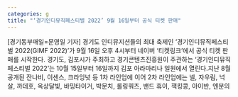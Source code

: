 ```yaml
---
categories: g
title: "‘경기인디뮤직페스티벌 2022’ 9월 16일부터 공식 티켓 판매"
---
```

[경기동부매일=문영일 기자] 경기도 인디뮤지션들의 최대 축제인 ‘경기인디뮤직페스티벌 2022(GIMF 2022)’가 9월 16일 오후 4시부터 네이버 ‘티켓링크’에서 공식 티켓 판매를 시작한다. 경기도, 김포시가 주최하고 경기콘텐츠진흥원이 주관하는 ‘경기인디뮤직페스티벌 2022’는 10월 15일부터 16일까지 김포 아라마리나 일원에서 열린다.지난 8월 공개된 잔나비, 이센스, 크라잉넛 등 1차 라인업에 이어 2차 라인업에는 넬, 자우림, 넉살, 까데호, 옥상달빛, 바밍타이거, 박문치, 롤링쿼츠, 밴드 휴이, 잭킹콩, 아이반, 엔분의